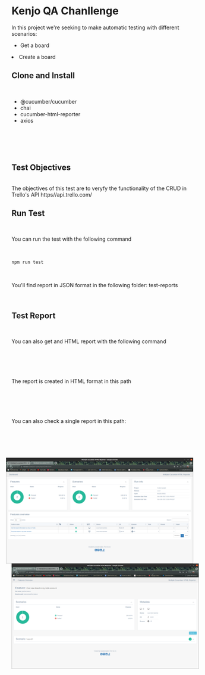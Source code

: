 <h1>Kenjo QA Chanllenge</h1>

In this project we're seeking to make automatic testing with different scenarios:

<ul>
<li>Get a board</li></ul>
<li>Create a board</li></ul>

## Clone and Install
</br>
<ul>
    <li>@cucumber/cucumber</li>
    <li>chai</li>
    <li>cucumber-html-reporter</li>
    <li>axios</li>
</ul>

</br>

```bash npm i
```
</br>

## Test Objectives
</br>
The objectives of this test are to veryfy the functionality of the CRUD in Trello's API https//api.trello.com/
</br>

## Run Test
</br>
<p>You can run the test with the following command</p>
</br>

```bash
npm run test
```
</br>

<p>You'll find report in JSON format in the following folder: test-reports</p>

</br>

## Test Report
</br>

<p> You can also get and HTML report with the following command</p>

</br>

```bash node index.js
```
</br>
<p> The report is created in HTML format in this path </p>
</br>

```bash test-reports\report\index.html
```
</br>
<p> You can also check a single report in this path: </p>
</br>

```bash test-reports\report\features
```
</br>




<img src="test-reports/report/assets/img/Captura de pantalla de 2022-03-23 15-43-03.png"
     alt="report result img"
     style="float: right; margin-right: 15px;" />
     <img src="test-reports/report/assets/img/Captura de pantalla de 2022-03-23 15-43-09.png"
     alt="single report result img"
     style="float: left; margin-right: 15px;" />

